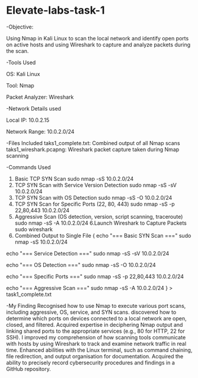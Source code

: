 # Elevate-labs-task-1

-Objective:

Using Nmap in Kali Linux to scan the local network and identify open ports on active hosts and using Wireshark to capture and analyze packets during the scan.

-Tools Used

OS: Kali Linux 

Tool: Nmap

Packet Analyzer: Wireshark

-Network Details used

Local IP: 10.0.2.15

Network Range: 10.0.2.0/24

-Files Included
taks1_complete.txt: Combined output of all Nmap scans
taks1_wireshark.pcapng: Wireshark packet capture taken during Nmap scanning

-Commands Used
1. Basic TCP SYN Scan
sudo nmap -sS 10.0.2.0/24
2. TCP SYN Scan with Service Version Detection
sudo nmap -sS -sV 10.0.2.0/24
3. TCP SYN Scan with OS Detection
sudo nmap -sS -O 10.0.2.0/24
4. TCP SYN Scan for Specific Ports (22, 80, 443)
sudo nmap -sS -p 22,80,443 10.0.2.0/24
5. Aggressive Scan (OS detection, version, script scanning, traceroute)
sudo nmap -sS -A 10.0.2.0/24
6.Launch Wireshark to Capture Packets
sudo wireshark
7. Combined Output to Single File
{
  echo "=== Basic SYN Scan ==="
  sudo nmap -sS 10.0.2.0/24

  echo "=== Service Detection ==="
  sudo nmap -sS -sV 10.0.2.0/24

  echo "=== OS Detection ==="
  sudo nmap -sS -O 10.0.2.0/24

  echo "=== Specific Ports ==="
  sudo nmap -sS -p 22,80,443 10.0.2.0/24

  echo "=== Aggressive Scan ==="
  sudo nmap -sS -A 10.0.2.0/24
} > task1_complete.txt


-My Finding
Recognised how to use Nmap to execute various port scans, including aggressive, OS, service, and SYN scans.
discovered how to determine which ports on devices connected to a local network are open, closed, and filtered.
Acquired expertise in deciphering Nmap output and linking shared ports to the appropriate services (e.g., 80 for HTTP, 22 for SSH).
I improved my comprehension of how scanning tools communicate with hosts by using Wireshark to track and examine network traffic in real time.
Enhanced abilities with the Linux terminal, such as command chaining, file redirection, and output organisation for documentation.
Acquired the ability to precisely record cybersecurity procedures and findings in a GitHub repository.
